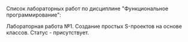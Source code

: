 Список лабораторных работ по дисциплине "Функциональное программирование":

Лабораторная работа №1. Создание простых S-проектов на основе классов. Статус - присутствует.
